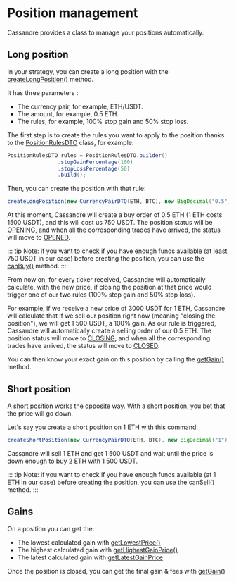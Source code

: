 # Position management
Cassandre provides a class to manage your positions automatically.

## Long position
In your strategy, you can create a long position with the [createLongPosition()](https://www.javadoc.io/doc/tech.cassandre.trading.bot/cassandre-trading-bot-spring-boot-autoconfigure/latest/tech/cassandre/trading/bot/strategy/GenericCassandreStrategy.html#createLongPosition%28tech.cassandre.trading.bot.dto.util.CurrencyPairDTO,java.math.BigDecimal,tech.cassandre.trading.bot.dto.position.PositionRulesDTO%29) method.

It has three parameters : 

* The currency pair, for example, ETH/USDT.
* The amount, for example, 0.5 ETH.
* The rules, for example, 100% stop gain and 50% stop loss.

The first step is to create the rules you want to apply to the position thanks to the [PositionRulesDTO](https://www.javadoc.io/doc/tech.cassandre.trading.bot/cassandre-trading-bot-spring-boot-autoconfigure/latest/tech/cassandre/trading/bot/dto/position/PositionRulesDTO.html) class, for example: 

```java
PositionRulesDTO rules = PositionRulesDTO.builder()
                .stopGainPercentage(100)
                .stopLossPercentage(50)
                .build();
```

Then, you can create the position with that rule: 
```java
createLongPosition(new CurrencyPairDTO(ETH, BTC), new BigDecimal("0.5"), rules);
```

At this moment, Cassandre will create a buy order of 0.5 ETH (1 ETH costs 1500 USDT), and this will cost us 750 USDT. The position status will be [OPENING](https://www.javadoc.io/doc/tech.cassandre.trading.bot/cassandre-trading-bot-spring-boot-autoconfigure/latest/tech/cassandre/trading/bot/dto/position/PositionStatusDTO.html#OPENING), and when all the corresponding trades have arrived, the status will move to [OPENED](https://www.javadoc.io/doc/tech.cassandre.trading.bot/cassandre-trading-bot-spring-boot-autoconfigure/latest/tech/cassandre/trading/bot/dto/position/PositionStatusDTO.html#OPENED).

::: tip
Note: if you want to check if you have enough funds available (at least 750 USDT in our case) before creating the position, you can use the [canBuy()](https://www.javadoc.io/doc/tech.cassandre.trading.bot/cassandre-trading-bot-spring-boot-autoconfigure/latest/tech/cassandre/trading/bot/strategy/GenericCassandreStrategy.html#canBuy%28tech.cassandre.trading.bot.dto.user.AccountDTO,tech.cassandre.trading.bot.dto.util.CurrencyPairDTO,java.math.BigDecimal%29) method.
:::

From now on, for every ticker received, Cassandre will automatically calculate, with the new price, if closing the position at that price would trigger one of our two rules (100% stop gain and 50% stop loss).

For example, if we receive a new price of 3000 USDT for 1 ETH, Cassandre will calculate that if we sell our position right now (meaning "closing the position"), we will get 1 500 USDT, a 100% gain. As our rule is triggered, Cassandre will automatically create a selling order of our 0.5 ETH. The position status will move to [CLOSING](https://www.javadoc.io/doc/tech.cassandre.trading.bot/cassandre-trading-bot-spring-boot-autoconfigure/latest/tech/cassandre/trading/bot/dto/position/PositionStatusDTO.html#CLOSING), and when all the corresponding trades have arrived, the status will move to [CLOSED](https://www.javadoc.io/doc/tech.cassandre.trading.bot/cassandre-trading-bot-spring-boot-autoconfigure/latest/tech/cassandre/trading/bot/dto/position/PositionStatusDTO.html#CLOSED).

You can then know your exact gain on this position by calling the [getGain()](https://www.javadoc.io/doc/tech.cassandre.trading.bot/cassandre-trading-bot-spring-boot-autoconfigure/latest/tech/cassandre/trading/bot/dto/position/PositionDTO.html#getGain%28%29) method. 

## Short position
A [short position](https://www.javadoc.io/doc/tech.cassandre.trading.bot/cassandre-trading-bot-spring-boot-autoconfigure/latest/tech/cassandre/trading/bot/strategy/GenericCassandreStrategy.html#createShortPosition(tech.cassandre.trading.bot.dto.util.CurrencyPairDTO,java.math.BigDecimal,tech.cassandre.trading.bot.dto.position.PositionRulesDTO)) works the opposite way. With a short position, you bet that the price will go down.

Let's say you create a short position on 1 ETH with this command:

```java
createShortPosition(new CurrencyPairDTO(ETH, BTC), new BigDecimal("1"), rules);
```

Cassandre will sell 1 ETH and get 1 500 USDT and wait until the price is down enough to buy 2 ETH with 1 500 USDT. 

::: tip
Note: if you want to check if you have enough funds available (at 1 ETH in our case) before creating the position, you can use the [canSell()](https://www.javadoc.io/doc/tech.cassandre.trading.bot/cassandre-trading-bot-spring-boot-autoconfigure/latest/tech/cassandre/trading/bot/strategy/GenericCassandreStrategy.html#canSell%28tech.cassandre.trading.bot.dto.util.CurrencyDTO,java.math.BigDecimal%29) method.
:::

## Gains
On a position you can get the:
* The lowest calculated gain with [getLowestPrice()](https://www.javadoc.io/doc/tech.cassandre.trading.bot/cassandre-trading-bot-spring-boot-autoconfigure/latest/tech/cassandre/trading/bot/dto/position/PositionDTO.html#getLowestCalculatedGain())
* The highest calculated gain with [getHighestGainPrice()](https://www.javadoc.io/doc/tech.cassandre.trading.bot/cassandre-trading-bot-spring-boot-autoconfigure/latest/tech/cassandre/trading/bot/dto/position/PositionDTO.html#getHighestGainPrice())
* The latest calculated gain with [getLatestGainPrice](https://www.javadoc.io/doc/tech.cassandre.trading.bot/cassandre-trading-bot-spring-boot-autoconfigure/latest/tech/cassandre/trading/bot/dto/position/PositionDTO.html#getLatestGainPrice())

Once the position is closed, you can get the final gain & fees with [getGain()](https://www.javadoc.io/doc/tech.cassandre.trading.bot/cassandre-trading-bot-spring-boot-autoconfigure/latest/tech/cassandre/trading/bot/dto/position/PositionDTO.html#getGain())